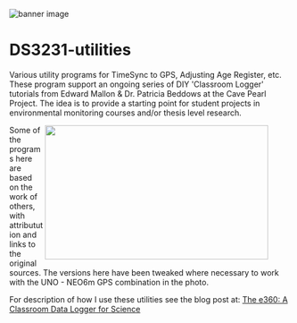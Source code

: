 ![banner image](https://github.com/EKMallon/The-e360-Student-Built-Data-Logger/assets/7884030/48f75f8c-3236-4a68-9ae2-6572afddc3ce)

# DS3231-utilities
Various utility programs for TimeSync to GPS, Adjusting Age Register, etc.
These program support an ongoing series of DIY 'Classroom Logger' tutorials from Edward Mallon & Dr. Patricia Beddows at the Cave Pearl Project. The idea is to provide a starting point for student projects in environmental monitoring courses and/or thesis level research.</br>

<figure><img  align="right" width="400" height="240" src="images/20231128_e360_schematic_400x240.png"></figure>
Some of the programs here are based on the work of others, with attributution and links to the original sources. The versions here have been tweaked where necessary to work with the UNO - NEO6m GPS combination in the photo. 

For description of how I use these utilities see the blog post at: [The e360: A Classroom Data Logger for Science](https://thecavepearlproject.org/2023/12/01/the-e360-a-10-classroom-data-logger-for-science/)
</br>
